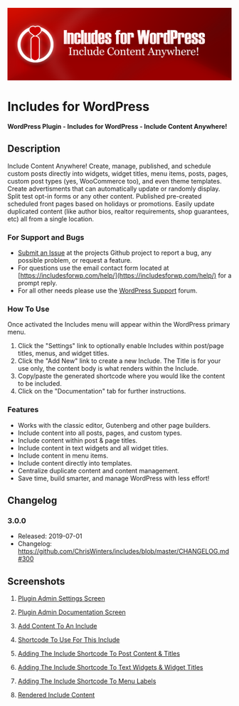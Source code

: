 ![Includes for WordPress](https://raw.githubusercontent.com/ChrisWinters/includes/master/svn/assets/banner-1544x500.png "WordPress Plugin - Includes for WordPress - Include Content Anywhere!")

# Includes for WordPress

**WordPress Plugin - Includes for WordPress - Include Content Anywhere!**


## Description

Include Content Anywhere! Create, manage, published, and schedule custom posts directly into widgets, widget titles, menu items, posts, pages, custom post types (yes, WooCommerce too), and even theme templates. Create advertisments that can automatically update or randomly display. Split test opt-in forms or any other content. Published pre-created scheduled front pages based on holidays or promotions. Easily update duplicated content (like author bios, realtor requirements, shop guarantees, etc) all from a single location.


### For Support and Bugs

* [Submit an Issue](https://github.com/ChrisWinters/includes/issues) at the projects Github project to report a bug, any possible problem, or request a feature.
* For questions use the email contact form located at [https://includesforwp.com/help/](https://includesforwp.com/help/) for a prompt reply.
* For all other needs please use the [WordPress Support](https://wordpress.org/support/plugin/multisite-robotstxt-manager/) forum.


### How To Use

Once activated the Includes menu will appear within the WordPress primary menu.

1) Click the "Settings" link to optionally enable Includes within post/page titles, menus, and widget titles.
2) Click the "Add New" link to create a new Include. The Title is for your use only, the content body is what renders within the Include.
3) Copy/paste the generated shortcode where you would like the content to be included.
4) Click on the "Documentation" tab for further instructions.


### Features

* Works with the classic editor, Gutenberg and other page builders.
* Include content into all posts, pages, and custom types.
* Include content within post & page titles.
* Include content in text widgets and all widget titles.
* Include content in menu items.
* Include content directly into templates.
* Centralize duplicate content and content management.
* Save time, build smarter, and manage WordPress with less effort!


## Changelog

### 3.0.0
* Released: 2019-07-01
* Changelog: https://github.com/ChrisWinters/includes/blob/master/CHANGELOG.md#300


## Screenshots

1. [Plugin Admin Settings Screen](https://github.com/ChrisWinters/includes/blob/master/svn/assets/screenshot-1.png)

3. [Plugin Admin Documentation Screen](https://github.com/ChrisWinters/includes/blob/master/svn/assets/screenshot-2.png)

2. [Add Content To An Include](https://github.com/ChrisWinters/includes/blob/master/svn/assets/screenshot-3.png)

4. [Shortcode To Use For This Include](https://github.com/ChrisWinters/includes/blob/master/svn/assets/screenshot-4.png)

5. [Adding The Include Shortcode To Post Content & Titles](https://github.com/ChrisWinters/includes/blob/master/svn/assets/screenshot-5.png)

6. [Adding The Include Shortcode To Text Widgets & Widget Titles](https://github.com/ChrisWinters/includes/blob/master/svn/assets/screenshot-6.png)

7. [Adding The Include Shortcode To Menu Labels](https://github.com/ChrisWinters/includes/blob/master/svn/assets/screenshot-7.png)

8. [Rendered Include Content](https://github.com/ChrisWinters/includes/blob/master/svn/assets/screenshot-8.png)
